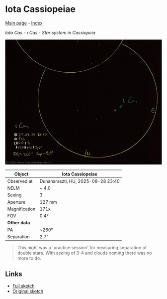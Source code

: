 # Iota Cassiopeiae

[Main page](../index.md) - [Index](../pages/obj_index.md)

_Iota Cas_ - _ι Cas_ - _Star system in Cassiopeia_  

![Iota Cassiopeiae](../img/iota-cas-20250829.jpg)

Object | Iota Cassiopeiae
-|-
Observed at | Dunaharaszti, HU, 2025-08-28 23:40
NELM | ~ 4.0
Seeing | 3
Aperture | 127 mm
Magnification | 171x
FOV | 0.4°
**Other data** |  
PA | ~260°
Separation | 2.7"


> This night was a 'practice session' for measuring separation of double stars.
> With seeing of 3-4 and clouds coming there was no more to do.

## Links

- [Full sketch](../img/57-aql-iota-cas-20250829.jpg)
- [Original sketch](../scan/20250829153808_002.jpg)
